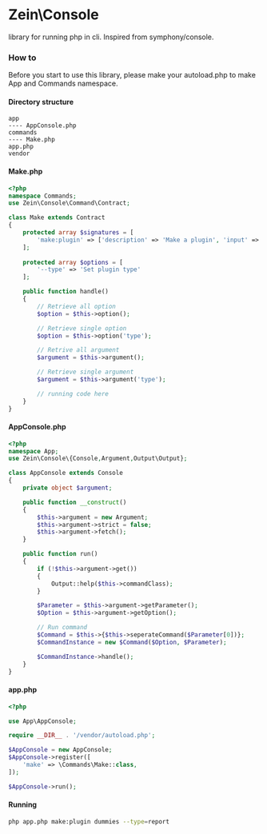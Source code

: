 # Zein\Console

library for running php in cli. Inspired from symphony/console.

### How to
Before you start to use this library, please make your autoload.php
to make App and Commands namespace.

#### Directory structure
```
app
---- AppConsole.php
commands
---- Make.php
app.php
vendor
```
#### Make.php
```PHP
<?php
namespace Commands;
use Zein\Console\Command\Contract;

class Make extends Contract
{
    protected array $signatures = [
        'make:plugin' => ['description' => 'Make a plugin', 'input' => '{pluginname}']
    ];
    
    protected array $options = [
        '--type' => 'Set plugin type'
    ];

    public function handle()
    {
        // Retrieve all option
        $option = $this->option();

        // Retrieve single option
        $option = $this->option('type');

        // Retrive all argument
        $argument = $this->argument();

        // Retrieve single argument
        $argument = $this->argument('type');

        // running code here
    }
}
```

#### AppConsole.php
```PHP
<?php
namespace App;
use Zein\Console\{Console,Argument,Output\Output};

class AppConsole extends Console
{
    private object $argument;

    public function __construct()
    {
        $this->argument = new Argument;
        $this->argument->strict = false;
        $this->argument->fetch();    
    }

    public function run()
    {
        if (!$this->argument->get())
        {
            Output::help($this->commandClass);
        }

        $Parameter = $this->argument->getParameter();
        $Option = $this->argument->getOption();

        // Run command
        $Command = $this->{$this->seperateCommand($Parameter[0])};
        $CommandInstance = new $Command($Option, $Parameter);

        $CommandInstance->handle();
    }
}
```

#### app.php
```PHP
<?php

use App\AppConsole;

require __DIR__ . '/vendor/autoload.php';

$AppConsole = new AppConsole;
$AppConsole->register([
    'make' => \Commands\Make::class,
]);

$AppConsole->run();

```

#### Running 
```BASH
php app.php make:plugin dummies --type=report
```